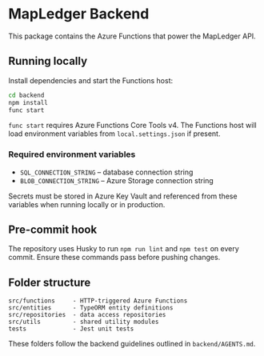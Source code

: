 # MapLedger Backend

This package contains the Azure Functions that power the MapLedger API.

## Running locally

Install dependencies and start the Functions host:

```bash
cd backend
npm install
func start
```

`func start` requires Azure Functions Core Tools v4. The Functions host will
load environment variables from `local.settings.json` if present.

### Required environment variables

- `SQL_CONNECTION_STRING` – database connection string
- `BLOB_CONNECTION_STRING` – Azure Storage connection string

Secrets must be stored in Azure Key Vault and referenced from these variables
when running locally or in production.

## Pre-commit hook

The repository uses Husky to run `npm run lint` and `npm test` on every commit.
Ensure these commands pass before pushing changes.

## Folder structure

```
src/functions     - HTTP-triggered Azure Functions
src/entities      - TypeORM entity definitions
src/repositories  - data access repositories
src/utils         - shared utility modules
tests             - Jest unit tests
```

These folders follow the backend guidelines outlined in `backend/AGENTS.md`.
